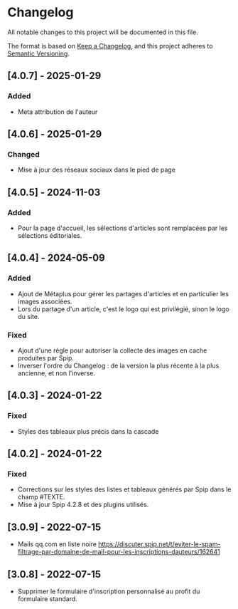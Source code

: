 # Changelog

All notable changes to this project will be documented in this file.

The format is based on [Keep a Changelog](https://keepachangelog.com/en/1.0.0/),
and this project adheres to [Semantic Versioning](https://semver.org/spec/v2.0.0.html).

## [4.0.7] - 2025-01-29

### Added

- Meta attribution de l'auteur

## [4.0.6] - 2025-01-29

### Changed

- Mise à jour des réseaux sociaux dans le pied de page

## [4.0.5] - 2024-11-03

### Added

- Pour la page d'accueil, les sélections d'articles sont remplacées par les sélections éditoriales.

## [4.0.4] - 2024-05-09

### Added

- Ajout de Métaplus pour gérer les partages d'articles et en particulier les images associées.
- Lors du partage d'un article, c'est le logo qui est privilégié, sinon le logo du site.

### Fixed

- Ajout d'une règle pour autoriser la collecte des images en cache produites par Spip.
- Inverser l'ordre du Changelog : de la version la plus récente à la plus ancienne, et non l'inverse.

## [4.0.3] - 2024-01-22

### Fixed

- Styles des tableaux plus précis dans la cascade

## [4.0.2] - 2024-01-22

### Fixed

- Corrections sur les styles des listes et tableaux générés par Spip dans le champ #TEXTE.
- Mise à jour Spip 4.2.8 et des plugins utilisés.

## [3.0.9] - 2022-07-15

- Mails qq.com en liste noire
  <https://discuter.spip.net/t/eviter-le-spam-filtrage-par-domaine-de-mail-pour-les-inscriptions-dauteurs/162641>

## [3.0.8] - 2022-07-15

- Supprimer le formulaire d'inscription personnalisé au profit du formulaire standard.
